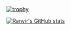 [![trophy](https://github-profile-trophy.vercel.app/?username=ryo-ma&theme=onedark)](https://github.com/ryo-ma/github-profile-trophy)

[![Ranvir's GitHub stats](https://github-readme-stats.vercel.app/api?username=ranvirsv)](https://github.com/ranvirsv/github-readme-stats)
